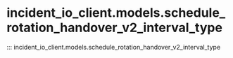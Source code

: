 # incident_io_client.models.schedule_rotation_handover_v2_interval_type

::: incident_io_client.models.schedule_rotation_handover_v2_interval_type